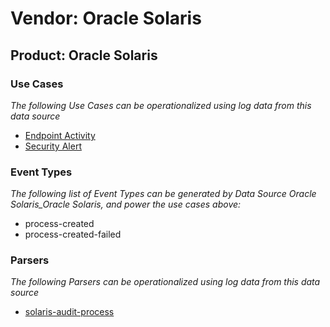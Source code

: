 Vendor: Oracle Solaris
======================
Product: Oracle Solaris
-----------------------

### Use Cases

_The following Use Cases can be operationalized using log data from this data source_

* [Endpoint Activity](usecase_endpoint_activity.md)
* [Security Alert](usecase_security_alert.md)


### Event Types

_The following list of Event Types can be generated by Data Source Oracle Solaris_Oracle Solaris, and power the use cases above:_

- process-created
- process-created-failed


### Parsers

_The following Parsers can be operationalized using log data from this data source_

* [solaris-audit-process](parserContent_solaris-audit-process.md)

